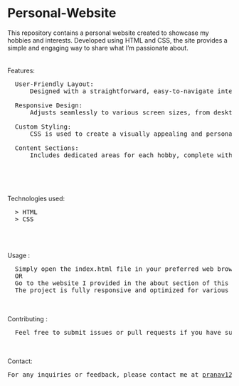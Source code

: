 # Personal-Website
This repository contains a personal website created to showcase my hobbies and interests. Developed using HTML and CSS, the site provides a simple and engaging way to share what I’m passionate about.<br>
<br><br>
Features:
<pre>
  User-Friendly Layout:
      Designed with a straightforward, easy-to-navigate interface.<br>
  Responsive Design: 
      Adjusts seamlessly to various screen sizes, from desktops to mobile devices.<br>
  Custom Styling: 
      CSS is used to create a visually appealing and personalized look for each hobby section.<br>
  Content Sections: 
      Includes dedicated areas for each hobby, complete with descriptions and images.<br>
</pre>
<br><br><br>
Technologies used: 
<pre>
  > HTML
  > CSS
</pre>
<br>
<br><br>
Usage : 
<pre>
  Simply open the index.html file in your preferred web browser to see the Personal Website in action.
  OR
  Go to the website I provided in the about section of this repository.
  The project is fully responsive and optimized for various screen sizes.
</pre>
<br><br>
Contributing : 
<pre>
  Feel free to submit issues or pull requests if you have suggestions or improvements. Contributions are welcome! 
</pre>
<br><br>
Contact: 
<pre>
For any inquiries or feedback, please contact me at <a href="mailto:pranav12340987@gmail.com">pranav12340987@gmail.com</a>.
</pre>
